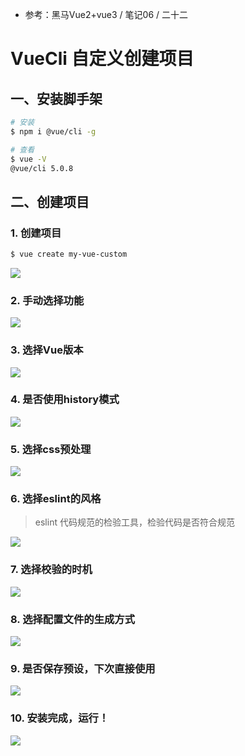* 参考：黑马Vue2+vue3 / 笔记06 / 二十二



# VueCli 自定义创建项目

## 一、安装脚手架

```sh
# 安装
$ npm i @vue/cli -g

# 查看
$ vue -V
@vue/cli 5.0.8
```



## 二、创建项目

### 1. 创建项目

```sh
$ vue create my-vue-custom
```

![](/AllFiles/Vue/01-基础概念/Vue项目创建汇总/02_Vue-Cli创建Vue2详细步骤/images/001.png)



### 2. 手动选择功能

![](/AllFiles/Vue/01-基础概念/Vue项目创建汇总/02_Vue-Cli创建Vue2详细步骤/images/002.png)



### 3. 选择Vue版本

![](/AllFiles/Vue/01-基础概念/Vue项目创建汇总/02_Vue-Cli创建Vue2详细步骤/images/003.png)



### 4. 是否使用history模式

![](/AllFiles/Vue/01-基础概念/Vue项目创建汇总/02_Vue-Cli创建Vue2详细步骤/images/004.png)



### 5. 选择css预处理

![](/AllFiles/Vue/01-基础概念/Vue项目创建汇总/02_Vue-Cli创建Vue2详细步骤/images/005.png)



### 6. 选择eslint的风格 

> eslint 代码规范的检验工具，检验代码是否符合规范

![](/AllFiles/Vue/01-基础概念/Vue项目创建汇总/02_Vue-Cli创建Vue2详细步骤/images/006.png)



### 7. 选择校验的时机

![](/AllFiles/Vue/01-基础概念/Vue项目创建汇总/02_Vue-Cli创建Vue2详细步骤/images/007.png)



### 8. 选择配置文件的生成方式

![](/AllFiles/Vue/01-基础概念/Vue项目创建汇总/02_Vue-Cli创建Vue2详细步骤/images/008.png)



### 9. 是否保存预设，下次直接使用

![](/AllFiles/Vue/01-基础概念/Vue项目创建汇总/02_Vue-Cli创建Vue2详细步骤/images/009.png)



### 10. 安装完成，运行！

![](/AllFiles/Vue/01-基础概念/Vue项目创建汇总/02_Vue-Cli创建Vue2详细步骤/images/010.png)

















